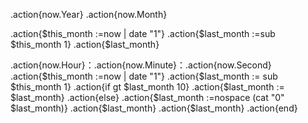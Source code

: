 .action{now.Year}
.action{now.Month}

.action{$this_month :=now | date "1"} 
.action{$last_month :=sub $this_month 1} 
.action{$last_month} 

.action{now.Hour}：.action{now.Minute}：.action{now.Second}
.action{$this_month :=now | date "1"} 
.action{$last_month := sub $this_month 1} 
.action{if gt $last_month 10}
.action{$last_month := $last_month}
.action{else}
.action{$last_month :=nospace (cat "0" $last_month)}
.action{$last_month}
.action{$last_month}
.action{end}
